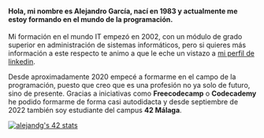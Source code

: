 <h4>Hola, mi nombre es Alejandro García, nací en 1983 y actualmente me estoy formando en el mundo de la programación.</h4>

Mi formación en el mundo IT empezó en 2002, con un módulo de grado superior en administración de sistemas informáticos, pero si quieres más información a este respecto te animo a que le eche un vistazo a [mi perfil de linkedin](https://www.linkedin.com/in/alejandro-garc%C3%ADa-aranda/).

Desde aproximadamente 2020 empecé a formarme en el campo de la programación, puesto que creo que es una profesión no ya solo de futuro, sino de presente. Gracias a iniciativas como **Freecodecamp** o **Codecademy** he podido formarme de forma casi autodidacta y desde septiembre de 2022 también soy estudiante del campus **42 Málaga**.

[![alejandg's 42 stats](https://badge42.vercel.app/api/v2/cl98m8mvz00060gl6z9n23isd/stats?cursusId=21&coalitionId=275)](https://github.com/JaeSeoKim/badge42)
